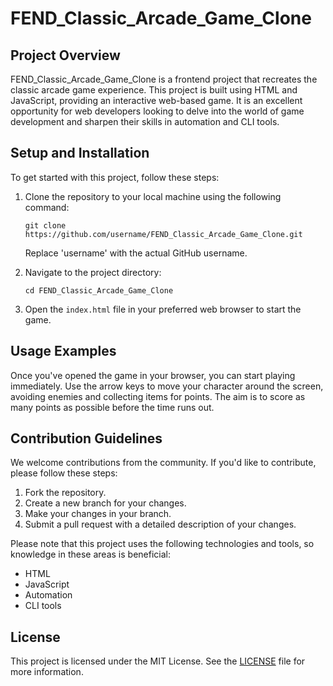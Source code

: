 # FEND_Classic_Arcade_Game_Clone

## Project Overview
FEND_Classic_Arcade_Game_Clone is a frontend project that recreates the classic arcade game experience. This project is built using HTML and JavaScript, providing an interactive web-based game. It is an excellent opportunity for web developers looking to delve into the world of game development and sharpen their skills in automation and CLI tools.

## Setup and Installation
To get started with this project, follow these steps:

1. Clone the repository to your local machine using the following command:
    ```
    git clone https://github.com/username/FEND_Classic_Arcade_Game_Clone.git
    ```
    Replace 'username' with the actual GitHub username.

2. Navigate to the project directory:
    ```
    cd FEND_Classic_Arcade_Game_Clone
    ```

3. Open the `index.html` file in your preferred web browser to start the game.

## Usage Examples
Once you've opened the game in your browser, you can start playing immediately. Use the arrow keys to move your character around the screen, avoiding enemies and collecting items for points. The aim is to score as many points as possible before the time runs out.

## Contribution Guidelines
We welcome contributions from the community. If you'd like to contribute, please follow these steps:

1. Fork the repository.
2. Create a new branch for your changes.
3. Make your changes in your branch.
4. Submit a pull request with a detailed description of your changes.

Please note that this project uses the following technologies and tools, so knowledge in these areas is beneficial:

- HTML
- JavaScript
- Automation
- CLI tools

## License
This project is licensed under the MIT License. See the [LICENSE](LICENSE.md) file for more information.